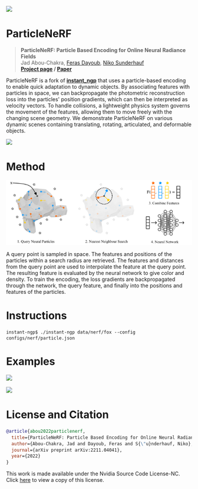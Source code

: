![](docs/assets_readme/summary.gif)
# ParticleNeRF

> __ParticleNeRF: Particle Based Encoding for Online Neural Radiance Fields__  
> Jad Abou-Chakra, [Feras Dayoub](https://ferasdayoub.com/), [Niko Sunderhauf](https://nikosuenderhauf.github.io/)\
> __[Project page](https://sites.google.com/view/particlenerf)&nbsp;/ [Paper](https://arxiv.org/abs/2211.04041)&nbsp;__

ParticleNeRF is a fork of [__instant_ngp__](https://github.com/NVlabs/instant-ngp) that uses a particle-based encoding to enable quick adaptation to dynamic objects. By associating features with particles in space, we can backpropagate the photometric reconstruction loss into the particles' position gradients, which can then be interpreted as velocity vectors. To handle collisions, a lightweight physics system governs the movement of the features, allowing them to move freely with the changing scene geometry. We demonstrate ParticleNeRF on various dynamic scenes containing translating, rotating, articulated, and deformable objects.



![](docs/assets_readme/particlemoving.gif)

# Method
![](docs/assets_readme/particlenerf_method.png)

A query point is sampled in space. The features and positions of the particles within a search radius are retrieved. The features and distances from the query point are used to interpolate the feature at the query point. The resulting feature is evaluated by the neural network to give color and density. To train the encoding, the loss gradients are backpropagated through the network, the query feature, and finally into the positions and features of the particles.

# Instructions
```
instant-ngp$ ./instant-ngp data/nerf/fox --config configs/nerf/particle.json
```

# Examples
![](docs/assets_readme/sample1.gif)

![](docs/assets_readme/sample2.gif)
# License and Citation

```bibtex
@article{abou2022particlenerf,
  title={ParticleNeRF: Particle Based Encoding for Online Neural Radiance Fields},
  author={Abou-Chakra, Jad and Dayoub, Feras and S{\"u}nderhauf, Niko},
  journal={arXiv preprint arXiv:2211.04041},
  year={2022}
}
```

This work is made available under the Nvidia Source Code License-NC. Click [here](LICENSE.txt) to view a copy of this license.
